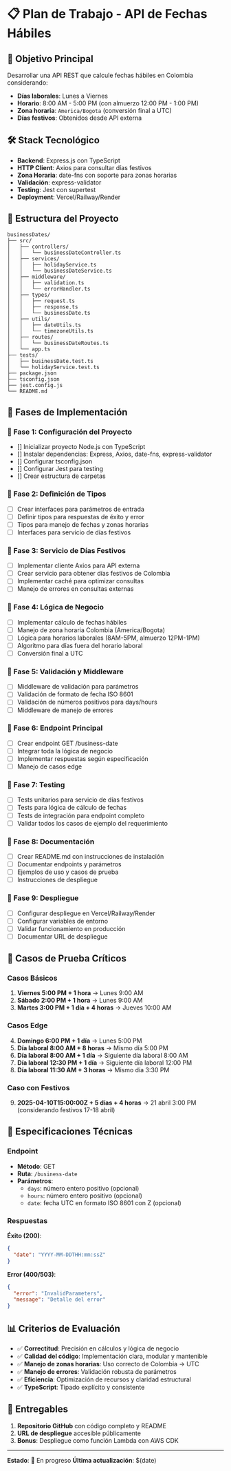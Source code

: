 # 📋 Plan de Trabajo - API de Fechas Hábiles

## 🎯 Objetivo Principal

Desarrollar una API REST que calcule fechas hábiles en Colombia considerando:

- **Días laborales**: Lunes a Viernes
- **Horario**: 8:00 AM - 5:00 PM (con almuerzo 12:00 PM - 1:00 PM)
- **Zona horaria**: `America/Bogota` (conversión final a UTC)
- **Días festivos**: Obtenidos desde API externa

## 🛠️ Stack Tecnológico

- **Backend**: Express.js con TypeScript
- **HTTP Client**: Axios para consultar días festivos
- **Zona Horaria**: date-fns con soporte para zonas horarias
- **Validación**: express-validator
- **Testing**: Jest con supertest
- **Deployment**: Vercel/Railway/Render

## 📁 Estructura del Proyecto

```
businessDates/
├── src/
│   ├── controllers/
│   │   └── businessDateController.ts
│   ├── services/
│   │   ├── holidayService.ts
│   │   └── businessDateService.ts
│   ├── middleware/
│   │   ├── validation.ts
│   │   └── errorHandler.ts
│   ├── types/
│   │   ├── request.ts
│   │   ├── response.ts
│   │   └── businessDate.ts
│   ├── utils/
│   │   ├── dateUtils.ts
│   │   └── timezoneUtils.ts
│   ├── routes/
│   │   └── businessDateRoutes.ts
│   └── app.ts
├── tests/
│   ├── businessDate.test.ts
│   └── holidayService.test.ts
├── package.json
├── tsconfig.json
├── jest.config.js
└── README.md
```

## 🔄 Fases de Implementación

### 🔄 Fase 1: Configuración del Proyecto

- [] Inicializar proyecto Node.js con TypeScript
- [] Instalar dependencias: Express, Axios, date-fns, express-validator
- [] Configurar tsconfig.json
- [] Configurar Jest para testing
- [] Crear estructura de carpetas

### 🔄 Fase 2: Definición de Tipos

- [ ] Crear interfaces para parámetros de entrada
- [ ] Definir tipos para respuestas de éxito y error
- [ ] Tipos para manejo de fechas y zonas horarias
- [ ] Interfaces para servicio de días festivos

### 🔄 Fase 3: Servicio de Días Festivos

- [ ] Implementar cliente Axios para API externa
- [ ] Crear servicio para obtener días festivos de Colombia
- [ ] Implementar caché para optimizar consultas
- [ ] Manejo de errores en consultas externas

### 🔄 Fase 4: Lógica de Negocio

- [ ] Implementar cálculo de fechas hábiles
- [ ] Manejo de zona horaria Colombia (America/Bogota)
- [ ] Lógica para horarios laborales (8AM-5PM, almuerzo 12PM-1PM)
- [ ] Algoritmo para días fuera del horario laboral
- [ ] Conversión final a UTC

### 🔄 Fase 5: Validación y Middleware

- [ ] Middleware de validación para parámetros
- [ ] Validación de formato de fecha ISO 8601
- [ ] Validación de números positivos para days/hours
- [ ] Middleware de manejo de errores

### 🔄 Fase 6: Endpoint Principal

- [ ] Crear endpoint GET /business-date
- [ ] Integrar toda la lógica de negocio
- [ ] Implementar respuestas según especificación
- [ ] Manejo de casos edge

### 🔄 Fase 7: Testing

- [ ] Tests unitarios para servicio de días festivos
- [ ] Tests para lógica de cálculo de fechas
- [ ] Tests de integración para endpoint completo
- [ ] Validar todos los casos de ejemplo del requerimiento

### 🔄 Fase 8: Documentación

- [ ] Crear README.md con instrucciones de instalación
- [ ] Documentar endpoints y parámetros
- [ ] Ejemplos de uso y casos de prueba
- [ ] Instrucciones de despliegue

### 🔄 Fase 9: Despliegue

- [ ] Configurar despliegue en Vercel/Railway/Render
- [ ] Configurar variables de entorno
- [ ] Validar funcionamiento en producción
- [ ] Documentar URL de despliegue

## 🎯 Casos de Prueba Críticos

### Casos Básicos

1. **Viernes 5:00 PM + 1 hora** → Lunes 9:00 AM
2. **Sábado 2:00 PM + 1 hora** → Lunes 9:00 AM
3. **Martes 3:00 PM + 1 día + 4 horas** → Jueves 10:00 AM

### Casos Edge

4. **Domingo 6:00 PM + 1 día** → Lunes 5:00 PM
5. **Día laboral 8:00 AM + 8 horas** → Mismo día 5:00 PM
6. **Día laboral 8:00 AM + 1 día** → Siguiente día laboral 8:00 AM
7. **Día laboral 12:30 PM + 1 día** → Siguiente día laboral 12:00 PM
8. **Día laboral 11:30 AM + 3 horas** → Mismo día 3:30 PM

### Caso con Festivos

9. **2025-04-10T15:00:00Z + 5 días + 4 horas** → 21 abril 3:00 PM (considerando festivos 17-18 abril)

## 🔧 Especificaciones Técnicas

### Endpoint

- **Método**: GET
- **Ruta**: `/business-date`
- **Parámetros**:
  - `days`: número entero positivo (opcional)
  - `hours`: número entero positivo (opcional)
  - `date`: fecha UTC en formato ISO 8601 con Z (opcional)

### Respuestas

**Éxito (200)**:

```json
{
  "date": "YYYY-MM-DDTHH:mm:ssZ"
}
```

**Error (400/503)**:

```json
{
  "error": "InvalidParameters",
  "message": "Detalle del error"
}
```

## 📊 Criterios de Evaluación

- ✅ **Correctitud**: Precisión en cálculos y lógica de negocio
- ✅ **Calidad del código**: Implementación clara, modular y mantenible
- ✅ **Manejo de zonas horarias**: Uso correcto de Colombia → UTC
- ✅ **Manejo de errores**: Validación robusta de parámetros
- ✅ **Eficiencia**: Optimización de recursos y claridad estructural
- ✅ **TypeScript**: Tipado explícito y consistente

## 🚀 Entregables

1. **Repositorio GitHub** con código completo y README
2. **URL de despliegue** accesible públicamente
3. **Bonus**: Despliegue como función Lambda con AWS CDK

---

**Estado**: 🔄 En progreso
**Última actualización**: $(date)
